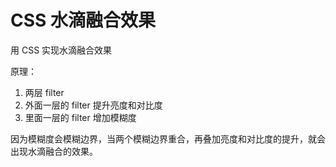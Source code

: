 # CSS 水滴融合效果

用 CSS 实现水滴融合效果

原理：

1. 两层 filter
2. 外面一层的 filter 提升亮度和对比度
3. 里面一层的 filter 增加模糊度

因为模糊度会模糊边界，当两个模糊边界重合，再叠加亮度和对比度的提升，就会出现水滴融合的效果。
